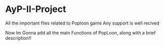 # AyP-II-Project
All the important files related to Poploon game
Any support is well recived 

Now Im Gonna add all the main Functions of PopLoon, along with a brief description!!


